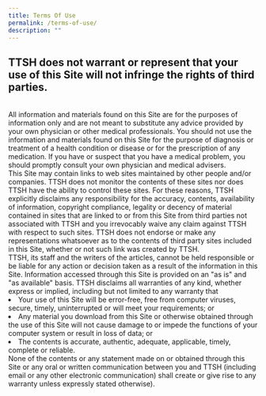 ```yaml
---
title: Terms Of Use
permalink: /terms-of-use/
description: ""
---
```

<h2>TTSH does not warrant or represent that your use of this Site will not infringe the rights of third parties.</h2><br>
All information and materials found on this Site are for the purposes of information only and are not meant to substitute any advice provided by your own physician or other medical professionals. You should not use the information and materials found on this Site for the purpose of diagnosis or treatment of a health condition or disease or for the prescription of any medication. If you have or suspect that you have a medical problem, you should promptly consult your own physician and medical advisers.<br>
This Site may contain links to web sites maintained by other people and/or companies. TTSH does not monitor the contents of these sites nor does TTSH have the ability to control these sites. For these reasons, TTSH explicitly disclaims any responsibility for the accuracy, contents, availability of information, copyright compliance, legality or decency of material contained in sites that are linked to or from this Site from third parties not associated with TTSH and you irrevocably waive any claim against TTSH with respect to such sites. TTSH does not endorse or make any representations whatsoever as to the contents of third party sites included in this Site, whether or not such link was created by TTSH.<br>
TTSH, its staff and the writers of the articles, cannot be held responsible or be liable for any action or decision taken as a result of the information in this Site. Information accessed through this Site is provided on an "as is" and "as available" basis. TTSH disclaims all warranties of any kind, whether express or implied, including but not limited to any warranty that
<li>Your use of this Site will be error-free, free from computer viruses, secure, timely, uninterrupted or will meet your requirements; or</li>
<li>Any material you download from this Site or otherwise obtained through the use of this Site will not cause damage to or impede the functions of your computer system or result in loss of data; or</li>
<li>The contents is accurate, authentic, adequate, applicable, timely, complete or reliable.</li>
None of the contents or any statement made on or obtained through this Site or any oral or written communication between you and TTSH (including email or any other electronic communication) shall create or give rise to any warranty unless expressly stated otherwise).